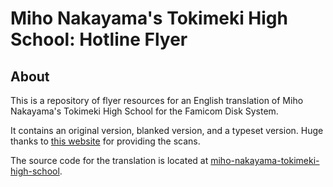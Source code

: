 [//]: <> (This readme is in the markdown format. Please preview in a markdown parser.)

# Miho Nakayama's Tokimeki High School: Hotline Flyer

## About
This is a repository of flyer resources for an English translation of Miho Nakayama's Tokimeki High School for the Famicom Disk System.

It contains an original version, blanked version, and a typeset version. Huge thanks to [this website](https://pony.velvet.jp/fcdisk/fmcmdskw46_thse.html) for providing the scans.

The source code for the translation is located at [miho-nakayama-tokimeki-high-school](https://github.com/romh-acking/miho-nakayama-tokimeki-high-school).
